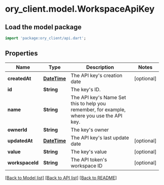 # ory_client.model.WorkspaceApiKey

## Load the model package
```dart
import 'package:ory_client/api.dart';
```

## Properties
Name | Type | Description | Notes
------------ | ------------- | ------------- | -------------
**createdAt** | [**DateTime**](DateTime.md) | The API key's creation date | [optional] 
**id** | **String** | The key's ID. | 
**name** | **String** | The API key's Name  Set this to help you remember, for example, where you use the API key. | 
**ownerId** | **String** | The key's owner | 
**updatedAt** | [**DateTime**](DateTime.md) | The API key's last update date | [optional] 
**value** | **String** | The key's value | [optional] 
**workspaceId** | **String** | The API token's workspace ID | [optional] 

[[Back to Model list]](../README.md#documentation-for-models) [[Back to API list]](../README.md#documentation-for-api-endpoints) [[Back to README]](../README.md)


